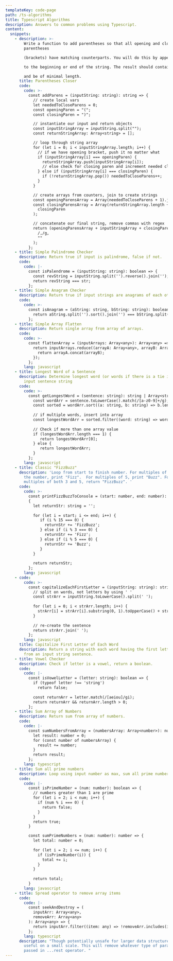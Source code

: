 ```yaml
---
templateKey: code-page
path: /ts-algorithms
title: Typescript Algorithms
description: Answers to common problems using Typescript.
content:
  snippets:
    - description: >-
        Write a function to add parentheses so that all opening and closing
        parentheses

        (brackets) have matching counterparts. You will do this by appending parenthesis

        to the beginning or end of the string. The result should contain the original string,

        and be of minimal length.
      title: Parentheses Closer
      code:
        code: >-
          const addParens = (inputString: string): string => {
            // create local vars
            let neededToCloseParens = 0;
            const openingParen = "(";
            const closingParen = ")";

            // instantiate our input and return objects
            const inputStringArray = inputString.split("");
            const returnStringArray: Array<string> = [];

            // loop through string array
            for (let i = 0; i < inputStringArray.length; i++) {
              // if we have opening bracket, push it no matter what
              if (inputStringArray[i] === openingParen) {
                returnStringArray.push(inputStringArray[i]);
                // else check for closing paren and increment needed closing parens
              } else if (inputStringArray[i] === closingParen) {
                if (!returnStringArray.pop()) neededToCloseParens++;
              }
            }

            // create arrays from counters, join to create strings
            const openingParensArray = Array(neededToCloseParens + 1).join(openingParen);
            const closingParensArray = Array(returnStringArray.length + 1).join(
              closingParen
            );

            // concatenate our final string, remove commas with regex
            return (openingParensArray + inputStringArray + closingParensArray).replace(
              /,/g,
              ""
            );
          };
    - title: Simple Palindrome Checker
      description: Return true if input is palindrome, false if not.
      code:
        code: |-
          const isPalendrome = (inputString: string): boolean => {
            const revString = inputString.split('').reverse().join('');
            return revString === str;
          };
    - title: Simple Anagram Checker
      description: Return true if input strings are anagrams of each other.
      code:
        code: >-
          const isAnagram = (aString: string, bString: string): boolean => {
            return aString.split('').sort().join('') === bString.split('').sort().join('');
          };
    - title: Simple Array Flatten
      description: Return single array from array of arrays.
      code:
        code: >-
          const flattenArray = (inputArrays: Array<any>): Array<any> => {
            return inputArrays.reduce((arrayA: Array<any>, arrayB: Array<any>) => {
              return arrayA.concat(arrayB);
            });
          };
        lang: javascript
    - title: Longest Word of a Sentence
      description: Determine longest word (or words if there is a tie in length) from
        input sentence string
      code:
        code: >-
          const getLongestWord = (sentence: string): string | Array<string> => {
            const wordArr = sentence.toLowerCase().match(/[a-z0-9]+/g);
            const sorted = wordArr.sort((a: string, b: string) => b.length - a.length);
            
            // if multiple words, insert into array
            const longestWordArr = sorted.filter((word: string) => word.length === sorted[0].length);
            
            // Check if more than one array value
            if (longestWordArr.length === 1) {
               return longestWordArr[0];
            } else {
               return longestWordArr;
            }
          };
        lang: javascript
    - title: Classic "FizzBuzz"
      description: 'Loop from start to finish number. For multiples of 3, instead of
        the number, print "Fizz".  For multiples of 5, print "Buzz". For
        multiples of both 3 and 5, return "FizzBuzz". '
      code:
        code: >-
          const printFizzBuzzToConsole = (start: number, end: number): string =>
          {
            let returnStr: string = '';
            
            for (let i = start; i <= end; i++) {
               if (i % 15 === 0) {
                 returnStr += 'FizzBuzz';
               } else if (i % 3 === 0) {
                 returnStr += 'Fizz';
               } else if (i % 5 === 0) {
                 returnStr += 'Buzz';
               }
            }
            
            return returnStr;
          };
        lang: javascript
    - code:
        code: >-
          const capitalizeEachFirstLetter = (inputString: string): string => {
            // split on words, not letters by using ' '
            const strArr = inputString.toLowerCase().split(' ');
            
            for (let i = 0; i < strArr.length; i++) {
              strArr[i] = strArr[i].substring(0, 1).toUpperCase() + strArr[i].substring(1);
            }
            
            // re-create the sentence
            return strArr.join(' ');
          };
        lang: javascript
      title: Capitalize First Letter of Each Word
      description: Return a string with each word having the first letter capitalized
        from an input string sentence.
    - title: Vowel Checker
      description: Check if letter is a vowel, return a boolean.
      code:
        code: |-
          const isVowelLetter = (letter: string): boolean => {
            if (typeof letter !== 'string')
              return false;
            
            const returnArr = letter.match(/[aeiou]/gi);
            return returnArr && returnArr.length > 0;
          };
    - title: Sum Array of Numbers
      description: Return sum from array of numbers.
      code:
        code: |-
          const sumNumbersFromArray = (numbersArray: Array<number>): number => {
            let result: number = 0;
            for (const number of numbersArray) {
              result += number;
            }
            return result;
          };
        lang: typescript
    - title: Sum all prime numbers
      description: Loop using input number as max, sum all prime numbers in that range.
      code:
        code: |-
          const isPrimeNumber = (num: number): boolean => {
            // numbers greater than 1 are prime
            for (let i = 2; i < num; i++) {
              if (num % i === 0) {
                return false;
              }
            }
            return true;
          }

          const sumPrimeNumbers = (num: number): number => {
            let total: number = 0;
            
            for (let i = 2; i <= num; i++) {
              if (isPrimeNumber(i)) {
                total += i;
              }
            }
            
            return total;
          }
        lang: javascript
    - title: Spread operator to remove array items
      code:
        code: |-
          const seekAndDestroy = (
            inputArr: Array<any>,
            removeArr: Array<any>
          ): Array<any> => {
            return inputArr.filter((item: any) => !removeArr.includes(item));
          };
        lang: typescript
      description: "Though potentially unsafe for larger data structures, this can be
        useful on a small scale. This will remove whatever type of params are
        passed in ...rest operator. "
---
```

